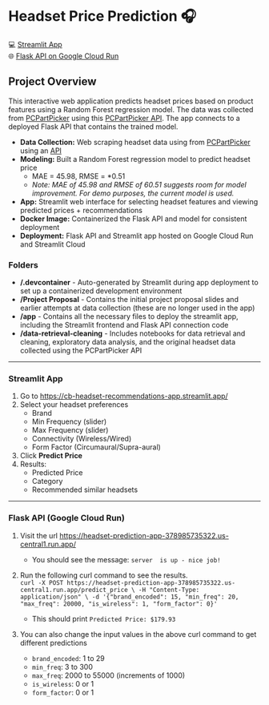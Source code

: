 # Headset Price Prediction 🎧 
💻 [Streamlit App](https://cb-headset-recommendations-app.streamlit.app/)\
🌐 [Flask API on Google Cloud Run](https://headset-prediction-app-378985735322.us-central1.run.app/)

## Project Overview
This interactive web application predicts headset prices based on product features using a Random Forest regression model. The data was collected from [PCPartPicker](https://pcpartpicker.com/) using this [PCPartPicker API](https://github.com/JonathanVusich/pcpartpicker/blob/master/README.md). The app connects to a deployed Flask API that contains the trained model.
- **Data Collection:** Web scraping headset data using from [PCPartPicker](https://pcpartpicker.com/) using an [API]((https://github.com/JonathanVusich/pcpartpicker/blob/master/README.md)) 
- **Modeling:** Built a Random Forest regression model to predict headset price
    - MAE = 45.98, RMSE = *0.51
    - *Note: MAE of 45.98 and RMSE of 60.51 suggests room for model improvement. For demo purposes, the current model is used.*
- **App:** Streamlit web interface for selecting headset features and viewing predicted prices + recommendations
- **Docker Image:** Containerized the Flask API and model for consistent deployment
- **Deployment:** Flask API and Streamlit app hosted on Google Cloud Run and Streamlit Cloud

### Folders
- **/.devcontainer** - Auto-generated by Streamlit during app deployment to set up a containerized development environment 
- **/Project Proposal** - Contains the initial project proposal slides and earlier attempts at data collection (these are no longer used in the app)
- **/app** - Contains all the necessary files to deploy the streamlit app, including the Streamlit frontend and Flask API connection code
- **/data-retrieval-cleaning** - Includes notebooks for data retrieval and cleaning, exploratory data analysis, and the original headset data collected using the PCPartPicker API
---

### Streamlit App 
1. Go to https://cb-headset-recommendations-app.streamlit.app/
2. Select your headset preferences
    - Brand
    - Min Frequency (slider)
    - Max Frequency (slider)
    - Connectivity (Wireless/Wired)
    - Form Factor (Circumaural/Supra-aural)
7. Click **Predict Price**
8. Results:
    - Predicted Price
    - Category
    - Recommended similar headsets

---

### Flask API (Google Cloud Run)
1. Visit the url https://headset-prediction-app-378985735322.us-central1.run.app/
    - You should see the message: `server  is up - nice job!`
2.  Run the following curl command to see the results.\
    `curl -X POST https://headset-prediction-app-378985735322.us-central1.run.app/predict_price \
      -H "Content-Type: application/json" \
      -d '{"brand_encoded": 15, "min_freq": 20, "max_freq": 20000, "is_wireless": 1, "form_factor": 0}'
    `

    - This should print `Predicted Price: $179.93`
3. You can also change the input values in the above curl command to get different predictions 
   - `brand_encoded`: 1 to 29
   - `min_freq`: 3 to 300
   - `max_freq`: 2000 to 55000 (increments of 1000)
   - `is_wireless`: 0 or 1
   - `form_factor`: 0 or 1

